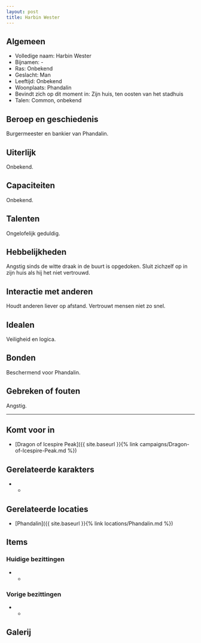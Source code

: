 ```yaml
---
layout: post
title: Harbin Wester
---
```


## Algemeen
* Volledige naam: Harbin Wester
* Bijnamen: -
* Ras: Onbekend
* Geslacht: Man
* Leeftijd: Onbekend
* Woonplaats: Phandalin
* Bevindt zich op dit moment in: Zijn huis, ten oosten van het stadhuis
* Talen: Common, onbekend

## Beroep en geschiedenis
Burgermeester en bankier van Phandalin.

## Uiterlijk
Onbekend.

## Capaciteiten
Onbekend.

## Talenten
Ongelofelijk geduldig.

## Hebbelijkheden
Angstig sinds de witte draak in de buurt is opgedoken. Sluit zichzelf op in zijn huis als hij het niet vertrouwd.

## Interactie met anderen
Houdt anderen liever op afstand. Vertrouwt mensen niet zo snel.

## Idealen
Veiligheid en logica.

## Bonden
Beschermend voor Phandalin.

## Gebreken of fouten
Angstig.

---

## Komt voor in
* [Dragon of Icespire Peak]({{ site.baseurl }}{% link campaigns/Dragon-of-Icespire-Peak.md %})

## Gerelateerde karakters
* -

## Gerelateerde locaties
* [Phandalin]({{ site.baseurl }}{% link locations/Phandalin.md %})

## Items

### Huidige bezittingen
* -

### Vorige bezittingen
* -

## Galerij
